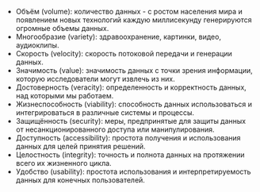 - Объём (volume): количество данных - с ростом населения мира и появлением новых технологий каждую миллисекунду генерируются огромные объемы данных.
- Многообразие (variety): здравоохранение, картинки, видео, аудиоклипы.
- Скорость (velocity): скорость потоковой передачи и генерации данных.
- Значимость (value): значимость данных с точки зрения информации, которую исследователи могут извлечь из них.
- Достоверность (veracity): определенность и корректность данных, над которыми мы работаем.
- Жизнеспособность (viability): способность данных использоваться и интегрироваться в различные системы и процессы.
- Защищённость (security): меры, предпринятые для защиты данных от несанкционированного доступа или манипулирования.
- Доступность (accessibility): простота получения и использования данных для целей принятия решений.
- Целостность (integrity): точность и полнота данных на протяжении всего их жизненного цикла.
- Удобство (usability): простота использования и интерпретируемость данных для конечных пользователей.